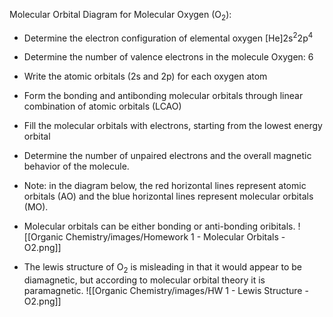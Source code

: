 Molecular Orbital Diagram for Molecular Oxygen (O<sub>2</sub>):
-   Determine the electron configuration of elemental oxygen 
	  [He]2s<sup>2</sup>2p<sup>4</sup>
-   Determine the number of valence electrons in the molecule 
	  Oxygen: 6
-   Write the atomic orbitals (2s and 2p) for each oxygen atom 
-   Form the bonding and antibonding molecular orbitals through linear combination of atomic orbitals (LCAO)
-   Fill the molecular orbitals with electrons, starting from the lowest energy orbital
-   Determine the number of unpaired electrons and the overall magnetic behavior of the molecule.
-   Note: in the diagram below, the red horizontal lines represent atomic orbitals (AO) and the blue horizontal lines represent molecular orbitals (MO).
-   Molecular orbitals can be either bonding or anti-bonding oribitals.
![[Organic Chemistry/images/Homework 1 - Molecular Orbitals - O2.png]]

- The lewis structure of O<sub>2</sub> is misleading in that it would appear to be diamagnetic, but according to molecular orbital theory it is paramagnetic.
![[Organic Chemistry/images/HW 1 - Lewis Structure - O2.png]]

